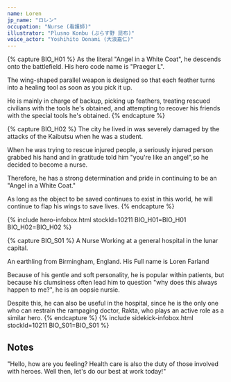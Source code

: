 ```yaml
---
name: Loren
jp_name: "ロレン"
occupation: "Nurse (看護師)"
illustrator: "Plusno Konbu (ぷらす野 昆布)"
voice_actor: "Yoshihito Oonami (大浪嘉仁)"
---
```


{% capture BIO_H01 %}
As the literal "Angel in a White Coat", he descends onto the battlefield. His hero code name is "Praeger L".

The wing-shaped parallel weapon is designed so that each feather turns into a healing tool as soon as you pick it up.

He is mainly in charge of backup, picking up feathers, treating rescued civilians with the tools he's obtained, and attempting to recover his friends with the special tools he's obtained.
{% endcapture %}

{% capture BIO_H02 %}
The city he lived in was severely damaged by the attacks of the Kaibutsu when he was a student.

When he was trying to rescue injured people, a seriously injured person grabbed his hand and in gratitude told him "you're like an angel",so he decided to become a nurse.

Therefore, he has a strong determination and pride in continuing to be an "Angel in a White Coat."

As long as the object to be saved continues to exist in this world, he will continue to flap his wings to save lives.
{% endcapture %}

{% include hero-infobox.html stockId=10211 BIO_H01=BIO_H01 BIO_H02=BIO_H02 %}

{% capture BIO_S01 %}
A Nurse Working at a general hospital in the lunar capital.

An earthling from Birmingham, England. His Full name is Loren Farland

Because of his gentle and soft personality, he is popular within patients, but because his clumsiness often lead him to question "why does this always happen to me?", he is an oopsie nursie.

Despite this, he can also be useful in the hospital, since he is the only one who can restrain the rampaging doctor, Rakta, who plays an active role as a similar hero.
{% endcapture %}
{% include sidekick-infobox.html stockId=10211 BIO_S01=BIO_S01 %}

## Notes

"Hello, how are you feeling? Health care is also the duty of those involved with heroes. Well then, let's do our best at work today!"
